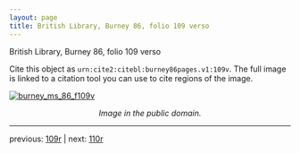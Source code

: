 ```yaml
---
layout: page
title: British Library, Burney 86, folio 109 verso
---
```


British Library, Burney 86, folio 109 verso

Cite this object as `urn:cite2:citebl:burney86pages.v1:109v`.  The full image is linked to a citation tool you can use to cite regions of the image.

[![burney_ms_86_f109v](http://www.homermultitext.org/iipsrv?IIIF=/project/homer/pyramidal/deepzoom/citebl/burney86imgs/v1/burney_ms_86_f109v.tif/full/800,/0/default.jpg)](http://www.homermultitext.org/ict2/?urn=urn:cite2:citebl:burney86imgs.v1:burney_ms_86_f109v) 

<p style="text-align: center; font-style: italic;">Image in the public domain.</p>

---

previous: [109r](../109r/) | next: [110r](../110r/)
